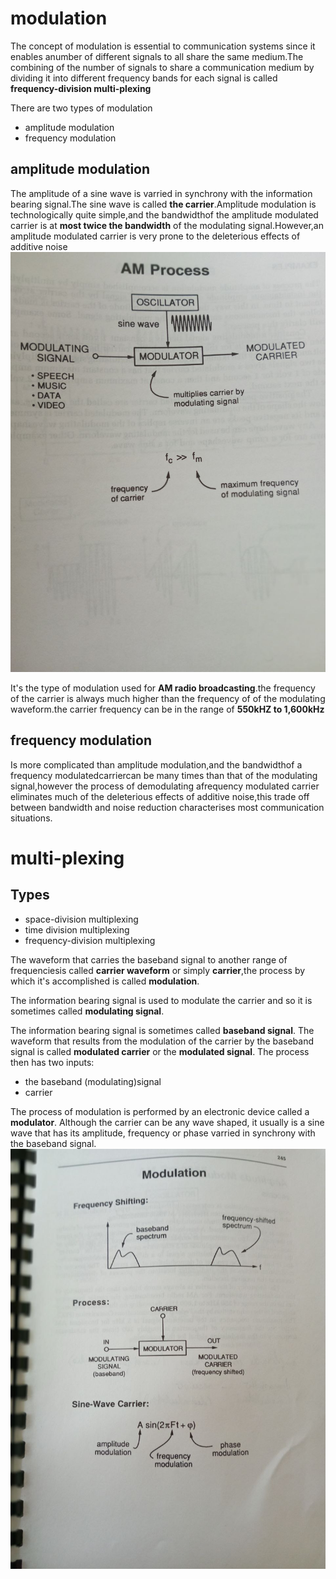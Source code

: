 # modulation 

The concept of modulation is essential to communication systems since it enables anumber of different signals to all share the same medium.The combining of the number of signals to share a communication medium by dividing it into different frequency bands for each signal is called **frequency-division multi-plexing**

There are two types of modulation

- amplitude modulation
- frequency modulation

## amplitude modulation
The amplitude of a sine wave is varried in synchrony with the information bearing signal.The sine wave is called **the carrier**.Amplitude modulation is technologically quite simple,and the bandwidthof the amplitude modulated carrier is at **most twice the bandwidth** of the modulating signal.However,an amplitude modulated carrier is very prone to the deleterious effects of additive noise
![](Images/IMG_20220506_122733_771.jpg)

It's the type of modulation used for **AM radio broadcasting**.the frequency of the carrier is always much higher than the frequency of of the modulating waveform.the carrier frequency can be in the range of **550kHZ to 1,600kHz**

## frequency modulation
Is more complicated than amplitude modulation,and the bandwidthof a frequency modulatedcarriercan be many times than that of the modulating signal,however the process of demodulating afrequency modulated carrier eliminates much of the deleterious effects of additive noise,this trade off between bandwidth and noise reduction characterises most communication situations.

# multi-plexing
## Types

- space-division multiplexing
- time division multiplexing
- frequency-division multiplexing

The waveform that carries the baseband signal to another range of frequenciesis called **carrier waveform** or simply **carrier**,the process by which it's accomplished is called **modulation**.

The information bearing signal is used to modulate the carrier and so it is sometimes called **modulating signal**.

The information bearing signal is sometimes called **baseband signal**. The waveform that results from the modulation of the carrier by the baseband signal is called **modulated carrier** or the **modulated signal**. 
The process then has two inputs:

- the baseband (modulating)signal
- carrier 

The process of modulation is performed by an electronic device called a **modulator**. Although the carrier can be any wave shaped, it usually is a sine wave that has its amplitude, frequency or phase varried in synchrony with the baseband signal.
![](Images/IMG_20220506_121842_921.jpg)
